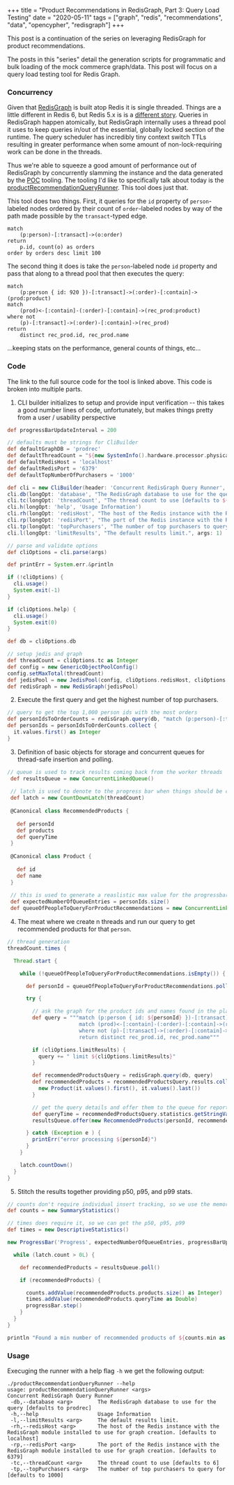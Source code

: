 +++
title = "Product Recommendations in RedisGraph, Part 3: Query Load Testing"
date = "2020-05-11"
tags = ["graph", "redis", "recommendations", "data", "opencypher", "redisgraph"]
+++

This post is a continuation of the series on leveraging RedisGraph for product recommendations.

The posts in this "series" detail the generation scripts for programmatic and bulk loading of the mock commerce graph/data. This post will
focus on a query load testing tool for Redis Graph.

### Concurrency

Given that [RedisGraph](http://redisgraph.io) is built atop Redis it is single threaded. Things are a little different in Redis 6, but Redis 5.x is
is a [different story](https://redislabs.com/blog/making-redis-concurrent-with-modules/). Queries in RedisGraph happen atomically, but RedisGraph
internally uses a thread pool it uses to keep queries in/out of the essential, globally locked section of the runtime. The query scheduler has incredibly
tiny context switch TTLs resulting in greater performance when some amount of non-lock-requiring work can be done in the threads.

Thus we're able to squeeze a good amount of performance out of RedisGraph by concurrently slamming the instance and the data generated by the
[POC](https://github.com/joshdurbin/redis-graph-commerce-poc) tooling. The tooling I'd like to specifically talk about today is
the [productRecommendationQueryRunner](https://github.com/joshdurbin/redis-graph-commerce-poc/blob/master/productRecommendationQueryRunner). This tool does
just that.

This tool does two things. First, it queries for the `id` property of `person`-labeled nodes ordered by their count of `order`-labeled nodes by
way of the path made possible by the `transact`-typed edge.

```
match
    (p:person)-[:transact]->(o:order)
return
    p.id, count(o) as orders
order by orders desc limit 100
```

The second thing it does is take the `person`-labeled node `id` property and pass that along to a thread pool that then executes the query:

```
match
    (p:person { id: 920 })-[:transact]->(:order)-[:contain]->(prod:product)
match
    (prod)<-[:contain]-(:order)-[:contain]->(rec_prod:product)
where not
    (p)-[:transact]->(:order)-[:contain]->(rec_prod)
return
    distinct rec_prod.id, rec_prod.name
```

...keeping stats on the performance, general counts of things, etc...

### Code

The link to the full source code for the tool is linked above. This code is broken into multiple parts.  

1. CLI builder initializes to setup and provide input verification -- this takes a good number lines of code, unfortunately, but makes things pretty from a user / usability perspective

```groovy
def progressBarUpdateInterval = 200

// defaults must be strings for CliBuilder
def defaultGraphDB = 'prodrec'
def defaultThreadCount = "${new SystemInfo().hardware.processor.physicalProcessorCount}"
def defaultRedisHost = 'localhost'
def defaultRedisPort = '6379'
def defaultTopNumberOfPurchasers = '1000'

def cli = new CliBuilder(header: 'Concurrent RedisGraph Query Runner', usage:'productRecommendationQueryRunner -e <comma delimited environments> <other args>', width: -1)
cli.db(longOpt: 'database', "The RedisGraph database to use for the query [defaults to ${defaultGraphDB}]", args: 1, defaultValue: defaultGraphDB)
cli.tc(longOpt: 'threadCount', "The thread count to use [defaults to ${defaultThreadCount}]", args: 1, defaultValue: defaultThreadCount)
cli.h(longOpt: 'help', 'Usage Information')
cli.rh(longOpt: 'redisHost', "The host of the Redis instance with the RedisGraph module installed to use for graph creation. [defaults to ${defaultRedisHost}]", args: 1, defaultValue: defaultRedisHost)
cli.rp(longOpt: 'redisPort', "The port of the Redis instance with the RedisGraph module installed to use for graph creation. [defaults to ${defaultRedisPort}]", args: 1, defaultValue: defaultRedisPort)
cli.tp(longOpt: 'topPurchasers', "The number of top purchasers to query for [defaults to ${defaultTopNumberOfPurchasers}]", args: 1, defaultValue: defaultTopNumberOfPurchasers)
cli.l(longOpt: 'limitResults', "The default results limit.", args: 1)

// parse and validate options
def cliOptions = cli.parse(args)

def printErr = System.err.&println

if (!cliOptions) {
  cli.usage()
  System.exit(-1)
}

if (cliOptions.help) {
  cli.usage()
  System.exit(0)
}

def db = cliOptions.db

// setup jedis and graph
def threadCount = cliOptions.tc as Integer
def config = new GenericObjectPoolConfig()
config.setMaxTotal(threadCount)
def jedisPool = new JedisPool(config, cliOptions.redisHost, cliOptions.redisPort as Integer)
def redisGraph = new RedisGraph(jedisPool)
```

2. Execute the first query and get the highest number of top purchasers.

```groovy
// query to get the top 1,000 person ids with the most orders
def personIdsToOrderCounts = redisGraph.query(db, "match (p:person)-[:transact]->(o:order) return p.id, count(o) as orders order by orders desc limit ${cliOptions.topPurchasers}")
def personIds = personIdsToOrderCounts.collect {
  it.values.first() as Integer
}
```

3. Definition of basic objects for storage and concurrent queues for thread-safe insertion and polling.

```groovy
// queue is used to track results coming back from the worker threads
 def resultsQueue = new ConcurrentLinkedQueue()
 
 // latch is used to denote to the progress bar when things should be complete
 def latch = new CountDownLatch(threadCount)
 
 @Canonical class RecommendedProducts {
 
   def personId
   def products
   def queryTime
 }
 
 @Canonical class Product {
 
   def id
   def name
 }
 
 // this is used to generate a reaslistic max value for the progressbar
 def expectedNumberOfQueueEntries = personIds.size()
 def queueOfPeopleToQueryForProductRecommendations = new ConcurrentLinkedQueue(personIds.shuffled())
```

4. The meat where we create n threads and run our query to get recommended products for that `person`.

```groovy
// thread generation
threadCount.times {

  Thread.start {

    while (!queueOfPeopleToQueryForProductRecommendations.isEmpty()) {

      def personId = queueOfPeopleToQueryForProductRecommendations.poll()

      try {

        // ask the graph for the product ids and names found in the placed orders of other users who share product purchase histories with a given user, person id
        def query = """match (p:person { id: ${personId} })-[:transact]->(:order)-[:contain]->(prod:product)
                       match (prod)<-[:contain]-(:order)-[:contain]->(rec_prod:product)
                       where not (p)-[:transact]->(:order)-[:contain]->(rec_prod)
                       return distinct rec_prod.id, rec_prod.name"""

        if (cliOptions.limitResults) {
          query += " limit ${cliOptions.limitResults}"  
        }

        def recommendedProductsQuery = redisGraph.query(db, query)
        def recommendedProducts = recommendedProductsQuery.results.collect {
          new Product(it.values().first(), it.values().last())
        }

        // get the query details and offer them to the queue for reporting
        def queryTime = recommendedProductsQuery.statistics.getStringValue(Label.QUERY_INTERNAL_EXECUTION_TIME).takeBefore(' ')
        resultsQueue.offer(new RecommendedProducts(personId, recommendedProducts, queryTime))

      } catch (Exception e ) {
        printErr("error processing ${personId}")
      }
    }

    latch.countDown()
  }
}
```

5. Stitch the results together providing p50, p95, and p99 stats.

```groovy
// counts don't require individual insert tracking, so we use the memory efficient summary stats
def counts = new SummaryStatistics()

// times does require it, so we can get the p50, p95, p99
def times = new DescriptiveStatistics()

new ProgressBar('Progress', expectedNumberOfQueueEntries, progressBarUpdateInterval).withCloseable { progressBar ->

  while (latch.count > 0L) {

    def recommendedProducts = resultsQueue.poll()

    if (recommendedProducts) {

      counts.addValue(recommendedProducts.products.size() as Integer)
      times.addValue(recommendedProducts.queryTime as Double)
      progressBar.step()
    }
  }
}

println "Found a min number of recommended products of ${counts.min as Integer}, avg of ${counts.mean as Integer}, and a max of ${counts.max as Integer} for ${counts.n} with a query performance p50 ${(times.getPercentile(50.0) as String).takeBefore('.')}ms, p95 ${(times.getPercentile(95.0) as String).takeBefore('.')}ms, p99 ${(times.getPercentile(99.0) as String).takeBefore('.')}ms"
```

### Usage

Execuging the runner with a help flag `-h` we get the following output: 

```shell script
./productRecommendationQueryRunner --help
usage: productRecommendationQueryRunner <args>
Concurrent RedisGraph Query Runner
 -db,--database <arg>        The RedisGraph database to use for the query [defaults to prodrec]
 -h,--help                   Usage Information
 -l,--limitResults <arg>     The default results limit.
 -rh,--redisHost <arg>       The host of the Redis instance with the RedisGraph module installed to use for graph creation. [defaults to localhost]
 -rp,--redisPort <arg>       The port of the Redis instance with the RedisGraph module installed to use for graph creation. [defaults to 6379]
 -tc,--threadCount <arg>     The thread count to use [defaults to 6]
 -tp,--topPurchasers <arg>   The number of top purchasers to query for [defaults to 1000]
```